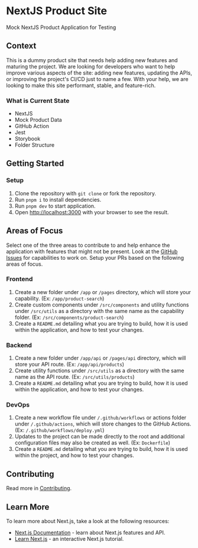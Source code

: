 # NextJS Product Site

Mock NextJS Product Application for Testing

## Context

This is a dummy product site that needs help adding new features and maturing the project. We are looking for developers who want to help improve various aspects of the site: adding new features, updating the APIs, or improving the project's CI/CD just to name a few. With your help, we are looking to make this site performant, stable, and feature-rich.

### What is Current State

- NextJS
- Mock Product Data
- GitHub Action
- Jest
- Storybook
- Folder Structure

## Getting Started

### Setup

1. Clone the repository with `git clone` or fork the repository.
2. Run `pnpm i` to install dependencies.
3. Run `pnpm dev` to start application.
4. Open [http://localhost:3000](http://localhost:3000) with your browser to see the result.

## Areas of Focus

Select one of the three areas to contribute to and help enhance the application with features that might not be present. Look at the [GitHub Issues](https://github.com/jhanke00/nextjs-product-site/issues) for capabilities to work on. Setup your PRs based on the following areas of focus.

### Frontend

1. Create a new folder under `/app` or `/pages` directory, which will store your capability. (Ex: `/app/product-search`)
2. Create custom components under `/src/components` and utility functions under `/src/utils` as a directory with the same name as the capability folder. (Ex: `/src/components/product-search`)
3. Create a `README.md` detailing what you are trying to build, how it is used within the application, and how to test your changes.

### Backend

1. Create a new folder under `/app/api` or `/pages/api` directory, which will store your API route. (Ex: `/app/api/products`)
2. Create utility functions under `/src/utils` as a directory with the same name as the API route. (Ex: `/src/utils/products`)
3. Create a `README.md` detailing what you are trying to build, how it is used within the application, and how to test your changes.

### DevOps

1. Create a new workflow file under `/.github/workflows` or actions folder under `/.github/actions`, which will store changes to the GitHub Actions. (Ex: `/.github/workflows/deploy.yml`)
2. Updates to the project can be made directly to the root and additional configuration files may also be created as well. (Ex: `Dockerfile`)
3. Create a `README.md` detailing what you are trying to build, how it is used within the project, and how to test your changes.

## Contributing

Read more in [Contributing](./CONTRIBUTING.md).

## Learn More

To learn more about Next.js, take a look at the following resources:

- [Next.js Documentation](https://nextjs.org/docs) - learn about Next.js features and API.
- [Learn Next.js](https://nextjs.org/learn) - an interactive Next.js tutorial.
